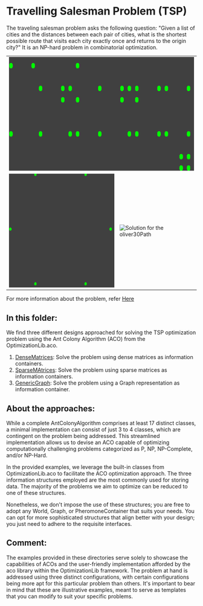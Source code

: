 # Travelling Salesman Problem (TSP)
The traveling salesman problem asks the following question: "Given a list of cities and the distances between 
each pair of cities, what is the shortest possible route that visits each city exactly once and returns to the origin 
city?" It is an NP-hard problem in combinatorial optimization.


<table>
  <tr>
    <td colspan="2"> <img src="https://github.com/SergioOyaga/AntColonyAlgorithmExamples/blob/master/src/out/TSP/colonyGif.gif"  title="Solution for the ColonyPath" alt="Solution for the colonyPath" width="750" height="300" /></td>
  </tr>
  <tr>
    <td> <img src="https://github.com/SergioOyaga/AntColonyAlgorithmExamples/blob/master/src/out/TSP/hexagonGif.gif"  title="Solution for the HexagonPath" alt="Solution for the hexagonPath" width="350" height="300" /></td>
    <td> <img src="https://github.com/SergioOyaga/AntColonyAlgorithmExamples/blob/master/src/out/TSP/oliver30Gif.gif"  title="Solution for the oliver30Path" alt="Solution for the oliver30Path" width="400" height="405" /></td>
  </tr>
</table>

For more information about the problem, refer [Here](https://en.wikipedia.org/wiki/Travelling_salesman_problem)

## In this folder:
We find three different designs approached for solving the TSP optimization problem using the Ant Colony Algorithm (ACO)
from the OptimizationLib.aco.
1. [DenseMatrices](https://github.com/SergioOyaga/AntColonyAlgorithmExamples/blob/master/src/main/java/org/soyaga/examples/TSP/DenseMatrices):
   Solve the problem using dense matrices as information containers.
2. [SparseMAtrices](https://github.com/SergioOyaga/AntColonyAlgorithmExamples/blob/master/src/main/java/org/soyaga/examples/TSP/SparseMatrices):
   Solve the problem using sparse matrices as information containers.
3. [GenericGraph](https://github.com/SergioOyaga/AntColonyAlgorithmExamples/blob/master/src/main/java/org/soyaga/examples/TSP/GenericGraph):
   Solve the problem using a Graph representation as information container.

## About the approaches:
While a complete AntColonyAlgorithm comprises at least 17 distinct classes, a minimal implementation can 
consist of just 3 to 4 classes, which are contingent on the problem being addressed. This streamlined implementation 
allows us to devise an ACO capable of optimizing computationally challenging problems categorized as P, NP, NP-Complete,
and/or NP-Hard.

In the provided examples, we leverage the built-in classes from OptimizationLib.aco to facilitate the ACO optimization 
approach. The three information structures employed are the most commonly used for storing data. The majority of the 
problems we aim to optimize can be reduced to one of these structures.

Nonetheless, we don't impose the use of these structures; you are free to adopt any World, Graph, or PheromoneContainer
that suits your needs. You can opt for more sophisticated structures that align better with your design; you just need 
to adhere to the requisite interfaces.


## Comment:
The examples provided in these directories serve solely to showcase the capabilities of ACOs and the user-friendly
implementation afforded by the aco library within the OptimizationLib framework. The problem at hand is addressed using 
three distinct configurations, with certain configurations being more apt for this particular problem than others. It's
important to bear in mind that these are illustrative examples, meant to serve as templates that you can modify to suit 
your specific problems.

